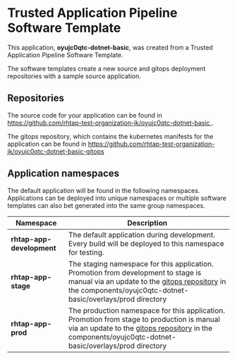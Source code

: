 # Trusted Application Pipeline Software Template

This application, **oyujc0qtc-dotnet-basic**, was created from a Trusted Application Pipeline Software Template.

The software templates create a new source and gitops deployment repositories with a sample source application. 

## Repositories

The source code for your application can be found in [https://github.com/rhtap-test-organization-jk/oyujc0qtc-dotnet-basic ](https://github.com/rhtap-test-organization-jk/oyujc0qtc-dotnet-basic ).
 
The gitops repository, which contains the kubernetes manifests for the application can be found in 
[https://github.com/rhtap-test-organization-jk/oyujc0qtc-dotnet-basic-gitops ](https://github.com/rhtap-test-organization-jk/oyujc0qtc-dotnet-basic-gitops ) 

## Application namespaces 

The default application will be found in the following namespaces. Applications can be deployed into unique namespaces or multiple software templates can also bet generated into the same group namespaces.  

|  Namespace   |  Description   |  
| -------- | -------- |   
| **rhtap-app-development** | The default application during development. Every build will be deployed to this namespace for testing. | 
| **rhtap-app-stage** | The staging namespace for this application. Promotion from development to stage is manual via an update to the [gitops repository](https://github.com/rhtap-test-organization-jk/oyujc0qtc-dotnet-basic-gitops ) in the components/oyujc0qtc-dotnet-basic/overlays/prod directory |  
| **rhtap-app-prod** | The production namespace for this application. Promotion from stage to production is manual via an update to the [gitops repository](https://github.com/rhtap-test-organization-jk/oyujc0qtc-dotnet-basic-gitops ) in the components/oyujc0qtc-dotnet-basic/overlays/prod directory | 